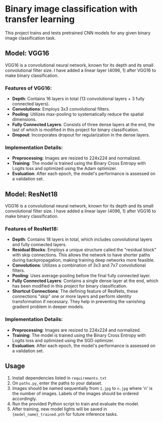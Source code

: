 # Binary image classification with transfer learning

This project trains and tests pretrained CNN models for any given binary image classification task.

## Model: VGG16  

VGG16 is a convolutional neural network, known for its depth and its small convolutional filter size. I have added a linear layer (4096, 1) after VGG16 to make binary classification. 

### Features of VGG16:

- **Depth**: Contains 16 layers in total (13 convolutional layers + 3 fully connected layers).
- **Convolutions**: Employs 3x3 convolutional filters.
- **Pooling**: Utilizes max-pooling to systematically reduce the spatial dimensions.
- **Fully Connected Layers**: Consists of three dense layers at the end, the last of which is modified in this project for binary classification.
- **Dropout**: Incorporates dropout for regularization in the dense layers.

### Implementation Details:

- **Preprocessing**: Images are resized to 224x224 and normalized.
- **Training**: The model is trained using the Binary Cross Entropy with Logits loss and optimized using the Adam optimizer.
- **Evaluation**: After each epoch, the model's performance is assessed on a validation set.

## Model: ResNet18 

VGG16 is a convolutional neural network, known for its depth and its small convolutional filter size. I have added a linear layer (4096, 1) after VGG16 to make binary classification. 

### Features of ResNet18:

- **Depth**: Contains 18 layers in total, which includes convolutional layers and fully connected layers.
- **Residual Blocks**: Employs a unique structure called the "residual block" with skip connections. This allows the network to have shorter paths during backpropagation, making training deep networks more feasible.
- **Convolutions**: Utilizes a combination of 3x3 and 7x7 convolutional filters.
- **Pooling**: Uses average-pooling before the final fully connected layer.
- **Fully Connected Layers**: Contains a single dense layer at the end, which has been modified in this project for binary classification.
- **Shortcut Connections**: The defining feature of ResNets, these connections "skip" one or more layers and perform identity transformation if necessary. They help in preventing the vanishing gradient problem in deeper models.

### Implementation Details:

- **Preprocessing**: Images are resized to 224x224 and normalized.
- **Training**: The model is trained using the Binary Cross Entropy with Logits loss and optimized using the SGD optimizer.
- **Evaluation**: After each epoch, the model's performance is assessed on a validation set.

## Usage
1. Install dependencies listed in `requirements.txt`
2. On `paths.py`, enter the paths to your dataset.
3. Images should be named sequentially from `1.jpg` to `n.jpg` where 'n' is the number of images. Labels of the images should be ordered accordingly.
4. Run the provided Python script to train and evaluate the model.
5. After training, new model Iights will be saved in `{model_name}_trained.pth` for future inference tasks.

